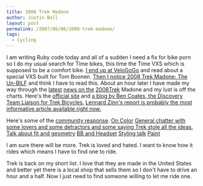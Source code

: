 ```yaml
---
title: 2008 Trek Madone
author: Justin Ball
layout: post
permalink: /2007/06/06/2008-trek-madone/
tags:
  - Cycling
---
```


I am writing Ruby code today and all of a sudden I need a fix for bike porn so I do my usual search for Time bikes, this time the Time VXS which is supposed to be a comfort bike. [I end up at VeloGoGo][1] and read about a special VXS built for Tom Boonen. [Then I notice 2008 Trek Madone: The Un-BILF][2] and think I have to read this. About an hour later I have made my way through the [latest][3] [news ][4][on the][5] [2008][6][Trek][7] Madone and my lust is off the charts. Here's the [official site][8] and [a blog by Ben Coates, the Discovery Team Liaison for Trek Bicycles.][9] [Lennard Zinn's report is probably the most informative article available right now.][10]

 [1]: http://www.velogogo.com/BILF/TimeVXSParisRoubaixSpecialForTomBoonen
 [2]: http://www.velogogo.com/BILF/2007TrekMadone
 [3]: http://bicycledesign.blogspot.com/2007/06/2008-trek-madone.html
 [4]: http://www.spinopsys.com/archives/1039
 [5]: http://craig-hardie.blogspot.com/
 [6]: http://www.roadcyclinguk.com/news/article/mps/UAN/2312/v/1/sp/
 [7]: http://bikehugger.com/2007/06/madone_as_art.htm
 [8]: http://www2.trekbikes.com/madone/
 [9]: http://trekroad.typepad.com/
 [10]: http://www.velonews.com/tech/report/articles/12366.0.html

Here's some of the [community response][11].
[On Color][12]
[General chatter with some lovers and some detractors and some saying Trek stole all the ideas.][13]
[Talk about fit and geometry][14]
[BB and Headset][15]
[Styling talk][16]
[Paint][17]

 [11]: http://forums.roadbikereview.com/showthread.php?t=95890
 [12]: http://forums.roadbikereview.com/showthread.php?t=96731&highlight=2008
 [13]: http://forums.roadbikereview.com/showthread.php?t=96932&highlight=2008
 [14]: http://forums.roadbikereview.com/showthread.php?t=96949&highlight=2008
 [15]: http://forums.roadbikereview.com/showthread.php?t=96994&highlight=2008
 [16]: http://forums.roadbikereview.com/showthread.php?t=96747&highlight=2008
 [17]: http://forums.roadbikereview.com/showthread.php?t=96845&highlight=2008

I am sure there will be more. Trek is loved and hated. I want to know how it rides which means I have to find one to ride.

Trek is back on my short list. I love that they are made in the United States and better yet there is a local shop that sells them so I don't have to drive an hour and a half. Now I just need to find someone willing to let me ride one.